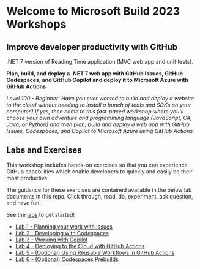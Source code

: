 # Welcome to Microsoft Build 2023 Workshops

## Improve developer productivity with GitHub 

.NET 7 version of Reading Time application (MVC web app and unit tests).

**Plan, build, and deploy a .NET 7 web app with GitHub Issues, GitHub Codespaces, and GitHub Copilot and deploy it to Microsoft Azure with GitHub Actions**

*Level 100 - Beginner: Have you ever wanted to build and deploy a website to the cloud without needing to install a bunch of tools and SDKs on your computer? If yes, then come to this fast-paced workshop where you'll choose your own adventure and programming language (JavaScript, C#, Java, or Python) and then plan, build and deploy a web app with GitHub Issues, Codespaces, and Copilot to Microsoft Azure using GitHub Actions.*

## Labs and Exercises

This workshop includes hands-on exercises so that you can experience GitHub capabilities which enable developers to quickly and easily be their most productive.

The guidance for these exercises are contained available in the below lab documents in this repo. Click through, read, do, experiment, ask question, and have fun!

See the [labs](../../tree/main/labs) to get started!

- [Lab 1 - Planning your work with Issues](../../tree/main/labs/lab1.md)
- [Lab 2 - Developing with Codespaces](../../tree/main/labs/lab2.md)
- [Lab 3 - Working with Copilot](../../tree/main/labs/lab3.md)
- [Lab 4 - Deploying to the Cloud with GitHub Actions](../../tree/main/labs/lab4.md)
- [Lab 5 - (Optional) Using Reusable Workflows in GitHub Actions](../../tree/main/labs/lab5-optional-reusable-workflows.md)
- [Lab 6 - (Optional) Codespaces Prebuilds](../../tree/main/labs/lab6-optional-prebuilds.md)